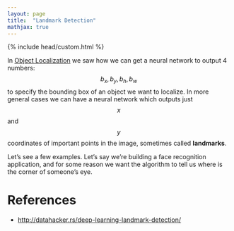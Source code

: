 ```yaml
---
layout: page
title:  "Landmark Detection"
mathjax: true
---
```


{% include head/custom.html %}

In [Object Localization](./object-localization) we saw how we can get a neural network to output 4 numbers: $$ b_x, b_y ,b_h, b_w $$ to specify the bounding box of an object we want to localize. In more general cases we can have a neural network which outputs just $$ x $$ and $$ y $$ coordinates of important points in the image, sometimes called **landmarks**. 

Let’s see a few examples. Let’s say we’re building a face recognition application, and for some reason we want the algorithm to tell us where is the corner of someone’s eye.

# References
- http://datahacker.rs/deep-learning-landmark-detection/